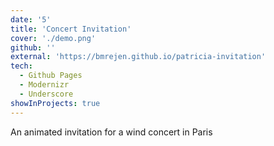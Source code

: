 ```yaml
---
date: '5'
title: 'Concert Invitation'
cover: './demo.png'
github: ''
external: 'https://bmrejen.github.io/patricia-invitation'
tech:
  - Github Pages
  - Modernizr
  - Underscore
showInProjects: true
---
```


An animated invitation for a wind concert in Paris